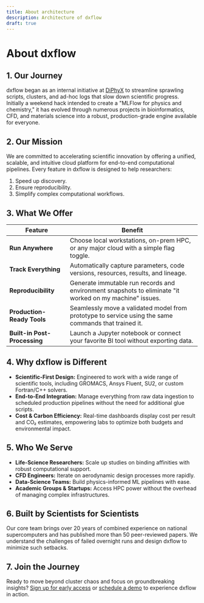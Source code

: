 ```yaml
---
title: About architecture
description: Architecture of dxflow
draft: true
---
```


# About dxflow

## 1. Our Journey

dxflow began as an internal initiative at [DiPhyX](https://www.diphyx.com) to streamline sprawling scripts, clusters, and ad-hoc logs that slow down scientific progress. Initially a weekend hack intended to create a "MLFlow for physics and chemistry," it has evolved through numerous projects in bioinformatics, CFD, and materials science into a robust, production-grade engine available for everyone.

## 2. Our Mission

We are committed to accelerating scientific innovation by offering a unified, scalable, and intuitive cloud platform for end-to-end computational pipelines. Every feature in dxflow is designed to help researchers:
1. Speed up discovery.
2. Ensure reproducibility.
3. Simplify complex computational workflows.

## 3. What We Offer

| Feature                         | Benefit |
|---------------------------------|---------|
| **Run Anywhere**                | Choose local workstations, on-prem HPC, or any major cloud with a simple flag toggle. |
| **Track Everything**            | Automatically capture parameters, code versions, resources, results, and lineage. |
| **Reproducibility**             | Generate immutable run records and environment snapshots to eliminate "it worked on my machine" issues. |
| **Production-Ready Tools**      | Seamlessly move a validated model from prototype to service using the same commands that trained it. |
| **Built-in Post-Processing**    | Launch a Jupyter notebook or connect your favorite BI tool without exporting data. |

## 4. Why dxflow is Different

- **Scientific-First Design:** Engineered to work with a wide range of scientific tools, including GROMACS, Ansys Fluent, SU2, or custom Fortran/C++ solvers.
- **End-to-End Integration:** Manage everything from raw data ingestion to scheduled production pipelines without the need for additional glue scripts.
- **Cost & Carbon Efficiency:** Real-time dashboards display cost per result and CO₂ estimates, empowering labs to optimize both budgets and environmental impact.

## 5. Who We Serve

- **Life-Science Researchers:** Scale up studies on binding affinities with robust computational support.
- **CFD Engineers:** Iterate on aerodynamic design processes more rapidly.
- **Data-Science Teams:** Build physics-informed ML pipelines with ease.
- **Academic Groups & Startups:** Access HPC power without the overhead of managing complex infrastructures.

## 6. Built by Scientists for Scientists

Our core team brings over 20 years of combined experience on national supercomputers and has published more than 50 peer-reviewed papers. We understand the challenges of failed overnight runs and design dxflow to minimize such setbacks.

## 7. Join the Journey

Ready to move beyond cluster chaos and focus on groundbreaking insights?
[Sign up for early access](#) or [schedule a demo](#) to experience dxflow in action.
